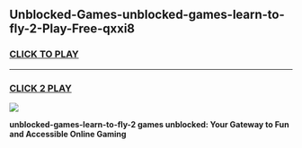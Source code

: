 
## Unblocked-Games-unblocked-games-learn-to-fly-2-Play-Free-qxxi8
<h3>
<a href="https://premium76.site?title=unblocked-games-learn-to-fly-2&ref=10A">CLICK TO PLAY</a></h3>
<hr>

<h3>
<a href="https://premium76.site?title=unblocked-games-learn-to-fly-2&ref=10A">CLICK 2 PLAY</a>
  
</h3>

<a href="https://premium76.site?title=unblocked-games-learn-to-fly-2&ref=10A"><img src="https://clearcache.store/games.png"></a>


**unblocked-games-learn-to-fly-2 games unblocked: Your Gateway to Fun and Accessible Online Gaming**
